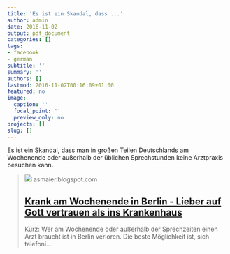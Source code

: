 ```yaml
---
title: 'Es ist ein Skandal, dass ...'
author: admin
date: 2016-11-02
output: pdf_document
categories: []
tags:
- facebook
- german
subtitle: ''
summary: ''
authors: []
lastmod: 2016-11-02T00:16:09+01:00
featured: no
image:
  caption: ''
  focal_point: ''
  preview_only: no
projects: []
slug: []
---
```

Es ist ein Skandal, dass man in großen Teilen Deutschlands am Wochenende oder außerhalb der üblichen Sprechstunden keine Arztpraxis besuchen kann.
> [![](https://4.bp.blogspot.com/-lj_SvKsrKnc/WBkNNI_Sa0I/AAAAAAAABCw/zGmj6ghYEr0IFxLHBwC35BUqRBJoYikKQCLcB/w1200-h630-p-k-no-nu/IMG_1991.JPG)](https://asmaier.blogspot.de/2016/11/krank-am-wochenende-in-berlin-lieber.html)
> asmaier.blogspot.com
> ## [Krank am Wochenende in Berlin - Lieber auf Gott vertrauen als ins Krankenhaus](https://asmaier.blogspot.de/2016/11/krank-am-wochenende-in-berlin-lieber.html)
>
> Kurz: Wer am Wochenende oder außerhalb der Sprechzeiten einen Arzt braucht ist in Berlin verloren. Die beste Möglichkeit ist, sich telefoni...

